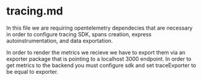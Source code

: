 # tracing.md

In this file we are requiring opentelemetry dependecies that are necessary in order to configure tracing SDK, spans creation, express autoinstrumentation, and data exportation.

In order to render the metrics we recieve we have to export them via an exporter package that is pointing to a localhost 3000 endpoint. In order to get metrics to the backend you must configure sdk and set traceExporter to be equal to exporter.
